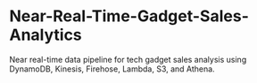 # Near-Real-Time-Gadget-Sales-Analytics
Near real-time data pipeline for tech gadget sales analysis using DynamoDB, Kinesis, Firehose, Lambda, S3, and Athena.

